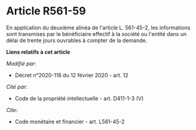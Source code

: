 # Article R561-59

En application du deuxième alinéa de l'article L. 561-45-2, les informations sont transmises par le bénéficiaire effectif à
la société ou l'entité dans un délai de trente jours ouvrables à compter de la demande.

**Liens relatifs à cet article**

_Modifié par_:

  - Décret n°2020-118 du 12 février 2020 - art. 12

_Cité par_:

  - Code de la propriété intellectuelle - art. D411-1-3 (V)

_Cite_:

  - Code monétaire et financier - art. L561-45-2
